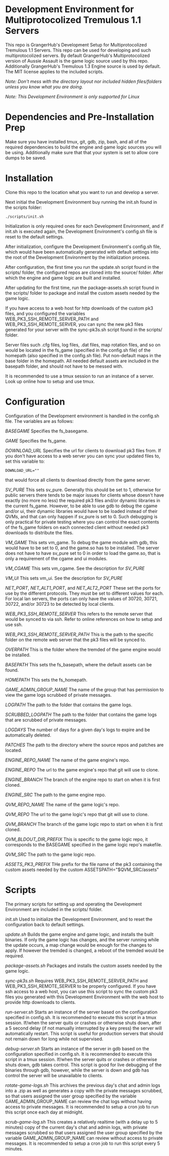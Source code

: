 # Development Environment for Multiprotocolized Tremulous 1.1 Servers
This repo is GrangerHub's Development Setup for Multiprotocolized Tremulous 1.1 Servers.  This repo can be used for developing and such multiprotocolized servers.  By default GrangerHub's Multiprotocolized version of Aussie Assault is the game logic source used by this repo.  Additionally GrangerHub's Tremulous 1.3 Engine source is used by default.  The MIT license applies to the included scripts.

*Note: Don't mess with the directory layout nor included hidden files/folders unless you know what you are doing.*

*Note: This Development Environment is only supported for Linux*

# Dependencies and Pre-Installation Prep
Make sure you have installed tmux, git, gdb, zip, bash, and all of the required dependencies to build the engine and game logic sources you will be using.  Additionally make sure that that your system is set to allow core dumps to be saved.

# Installation
Clone this repo to the location what you want to run and develop a server.  

Next initial the Development Environment buy running the init.sh found in the scripts folder:

```
./scripts/init.sh
```

Initialization is only required ones for each Development Environment, and if init.sh is executed again, the Development Environment's config.sh file is reset to the default settings.

After initialization, configure the Development Environment's config.sh file, which would have been automatically generated with default settings into the root of the Development Environment by the initialization process.

After configuration, the first time you run the update.sh script found in the scripts/ folder, the configured repos are cloned into the source/ folder.  After which the engine and game logic are built and installed.

After updating for the first time, run the package-assets.sh script found in the scripts/ folder to package and install the custom assets needed by the game logic.

If you have access to a web host for http downloads of the custom pk3 files, and you configured the variables WEB_PK3_SSH_REMOTE_SERVER_PATH and WEB_PK3_SSH_REMOTE_SERVER, you can sync the new pk3 files generated for your server with the sync-pk3s.sh script found in the scripts/ folder.

Server files such .cfg files, log files, .dat files, map rotation files, and so on would be located in the fs_game (specified in the config.sh file) of the homepath (also specified in the config.sh file).  Put non-default maps in the base folder in the homepath.  All needed default assets are included in the basepath folder, and should not have to be messed with.

It is recommended to use a tmux session to run an instance of a server.  Look up online how to setup and use tmux.

# Configuration
Configuration of the Development environment is handled in the config.sh file.  The variables are as follows:

*BASEGAME*
Specifies the fs_basegame.

*GAME*
Specifies the fs_game.

*DOWNLOAD_URL*
Specifies the url for clients to download pk3 files from.  If you don't have access to a web server you can sync your updated files to, set this variable to:

```
DOWNLOAD_URL=""
```
that would force all clients to download directly from the game server.

*SV_PURE*
This sets sv_pure.  Generally this should be set to 1, otherwise for public servers there tends to be major issues for clients whose doesn't have exactly (no more no less) the required pk3 files and/or dynamic libraries in the current fs_game.  However, to be able to use gdb to debug the cgame and/or ui, their dynamic libraries would have to be loaded instead of their QVMs, and that can only happen if sv_pure is set to 0.  Such debugging is only practical for private testing where you can control the exact contents of the fs_game folders on each connected client without needed pk3 downloads to distribute the files.

*VM_GAME*
This sets vm_game.  To debug the game module with gdb, this would have to be set to 0, and the game.so has to be installed.  The server does not have to have sv_pure set to 0 in order to load the game.so, that is only a requirement of the cgame and ui modules.

*VM_CGAME*
This sets vm_cgame.  See the description for *SV_PURE* 

*VM_UI*
This sets vm_ui.  See the description for *SV_PURE*

*NET_PORT*, *NET_ALT1_PORT*, and *NET_ALT2_PORT*
These set the ports for use by the different protocols.  They must be set to different values for each.  For local lan servers, the ports can only have the values of 30720, 30721, 30722, and/or 30723 to be detected by local clients.

*WEB_PK3_SSH_REMOTE_SERVER*
This refers to the remote server that would be synced to via ssh.  Refer to online references on how to setup and use ssh.

*WEB_PK3_SSH_REMOTE_SERVER_PATH*
This is the path to the specific folder on the remote web server that the pk3 files will be synced to.

*OVERPATH*
This is the folder where the tremded of the game engine would be installed.

*BASEPATH*
This sets the fs_basepath, where the default assets can be found.

*HOMEPATH*
This sets the fs_homepath.

*GAME_ADMIN_GROUP_NAME*
The name of the group that has permission to view the game logs scrubbed of private messages.

*LOGPATH*
The path to the folder that contains the game logs.

*SCRUBBED_LOGPATH*
The path to the folder that contains the game logs that are scrubbed of private messages.

*LOGDAYS*
The number of days for a given day's logs to expire and be automatically deleted.

*PATCHES*
The path to the directory where the source repos and patches are located.

*ENGINE_REPO_NAME*
The name of the game engine's repo.

*ENGINE_REPO*
The url to the game engine's repo that git will use to clone.

*ENGINE_BRANCH*
The branch of the engine repo to start on when it is first cloned.

*ENGINE_SRC*
The path to the game engine repo.

*QVM_REPO_NAME*
The name of the game logic's repo.

*QVM_REPO*
The url to the game logic's repo that git will use to clone.

*QVM_BRANCH*
The branch of the game logic repo to start on when it is first cloned.

*QVM_BLDOUT_DIR_PREFIX*
This is specific to the game logic repo, it corresponds to the BASEGAME specified in the game logic repo's makefile.

*QVM_SRC*
The path to the game logic repo.

*ASSETS_PK3_PREFIX*
THe prefix for the file name of the pk3 containing the custom assets needed by the custom 
ASSETSPATH="$QVM_SRC/assets"

# Scripts
The primary scripts for setting up and operating the Development Environment are included in the scripts/ folder.

*init.sh*
Used to initialize the Development Environment, and to reset the configuration back to default settings.

*update.sh*
Builds the game engine and game logic, and installs the built binaries.  If only the game logic has changes, and the server running while the update occurs, a map change would be enough for the changes to apply.  If however the tremded is changed, a reboot of the tremded would be required.

*package-assets.sh*
Packages and installs the custom assets needed by the game logic.

*sync-pk3s.sh*
Requires WEB_PK3_SSH_REMOTE_SERVER_PATH and WEB_PK3_SSH_REMOTE_SERVER to be properly configured.  If you have ssh access to a web host, you can use this script to sync the custom pk3 files you generated with this Development Environment with the web host to provide http downloads to clients.

*run-server.sh*
Starts an instance of the server based on the configuration specified in config.sh.  It is recommended to execute this script in a tmux session.  If/when the server quits or crashes or otherwise shuts down, after a 5 second delay (if not manually interrupted by a key press) the server will automatically restart.  This script is useful for production servers that should not remain down for long while not supervised.

*debug-server.sh*
Starts an instance of the server in gdb based on the configuration specified in config.sh.  It is recommended to execute this script in a tmux session.  If/when the server quits or crashes or otherwise shuts down, gdb takes control.  This script is good for live debugging of the binaries through gdb, however, while the server is down and gdb has control the server will be unavailable to clients.

*rotate-game-logs.sh*
This archives the previous day's chat and admin logs into a .zip as well as generates a copy with the private messages scrubbed, so that users assigned the user group specified by the variable GAME_ADMIN_GROUP_NAME can review the chat logs without having access to private messages.  It is recommended to setup a cron job to run this script once  each day at midnight.

*scrub-game-log.sh*
This creates a relatively realtime (with a delay up to 5 minutes) copy of the current day's chat and admin logs, with private messages scrubbed so that users assigned the user group specified by the variable GAME_ADMIN_GROUP_NAME can review without access to private messages.  It is recommended to setup a cron job to run this script every 5 minutes.
